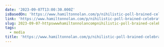 ```yaml
---
date: '2023-09-07T13:00:30.000Z'
isBasedOn: 'https://www.hamiltonnolan.com/p/nihilistic-poll-brained-celebration'
link: 'https://www.hamiltonnolan.com/p/nihilistic-poll-brained-celebration'
slug: 2023-09-07-httpswwwhamiltonnolancompnihilistic-poll-brained-celebration
tags:
  - media
title: 'https://www.hamiltonnolan.com/p/nihilistic-poll-brained-celebration'
---
```


